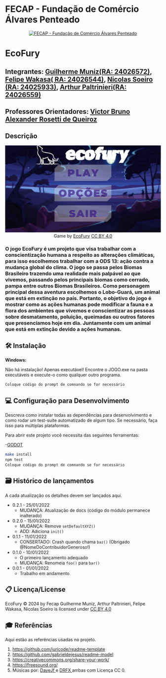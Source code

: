 # FECAP - Fundação de Comércio Álvares Penteado

<p align="center">
<a href= "https://www.fecap.br/"><img src="https://encrypted-tbn0.gstatic.com/images?q=tbn:ANd9GcRhZPrRa89Kma0ZZogxm0pi-tCn_TLKeHGVxywp-LXAFGR3B1DPouAJYHgKZGV0XTEf4AE&usqp=CAU" alt="FECAP - Fundação de Comércio Álvares Penteado" border="0"></a>
</p>

# EcoFury


## Integrantes: <a href="https://www.linkedin.com/in/guimuniiz/">Guilherme Muniz(RA: 24026572)</a>, <a href="https://github.com/Felipewk7">Felipe Wakasa( RA: 24026544)</a>, <a href="https://github.com/nicolass1906">Nicolas Soeiro (RA: 24025933)</a>, <a href="https://github.com/arthur-paltrinieri">Arthur Paltrinieri(RA: 24026559)</a>

## Professores Orientadores: <a href="https://www.linkedin.com/in/victorbarq">Victor Bruno Alexander Rosetti de Queiroz</a>

## Descrição

<p align="center">
<img src="https://github.com/2024-1-MCC1/Projeto15/blob/main/Imagens/TelaInicialEcoFury.png" alt="EcoFury" border="0">
  Game by <a href="https://github.com/2024-1-MCC1/Projeto15">EcoFury</a> <a rel="license" href="https://creativecommons.org/licenses/by/4.0/?ref=chooser-v1">CC BY 4.0</a>
</p>

<h3>O jogo EcoFury é um projeto que visa trabalhar com a conscientização humana a respeito as alterações climáticas, para isso escolhemos trabalhar com a ODS 13: ação contra a mudança global do clima. O jogo se passa pelos Biomas Brasileiro trazendo uma realidade mais palpável ao que vivemos, passando pelos principais biomas como cerrado, pampa entre outros Biomas Brasileiros. Como personagem principal dessa aventura escolhemos o Lobo-Guará, um animal que está em extinção no país. Portanto, o objetivo do jogo é mostrar como as ações humanas pode modificar a fauna e a flora dos ambientes que vivemos e conscientizar as pessoas sobre desmatamento, poluição, queimadas ou outros fatores que presenciamos hoje em dia. Juntamente com um animal que está em extinção devido a ações humanas.</h3>




## 🛠 Instalação


<b>Windows:</b>

Não há instalação! Apenas executável!
Encontre o JOGO.exe na pasta executáveis e execute-o como qualquer outro programa.

```sh
Coloque código do prompt de comnando se for necessário
```


## 💻 Configuração para Desenvolvimento

Descreva como instalar todas as dependências para desenvolvimento e como rodar um test-suite automatizado de algum tipo. Se necessário, faça isso para múltiplas plataformas.

Para abrir este projeto você necessita das seguintes ferramentas:

-<a href="https://godotengine.org/download">GODOT</a>

```sh
make install
npm test
Coloque código do prompt de comnando se for necessário
```

## 🗃 Histórico de lançamentos

A cada atualização os detalhes devem ser lançados aqui.

* 0.2.1 - 25/01/2022
    * MUDANÇA: Atualização de docs (código do módulo permanece inalterado)
* 0.2.0 - 15/01/2022
    * MUDANÇA: Remove `setDefaultXYZ()`
    * ADD: Adiciona `init()`
* 0.1.1 - 11/01/2022
    * CONSERTADO: Crash quando chama `baz()` (Obrigado @NomeDoContribuidorGeneroso!)
* 0.1.0 - 10/01/2022
    * O primeiro lançamento adequado
    * MUDANÇA: Renomeia `foo()` para `bar()`
* 0.0.1 - 01/01/2022
    * Trabalho em andamento

## 📋 Licença/License

<p>EcoFury © 2024 by Fecap Guilherme Muniz, Arthur Paltrinieri, Felipe Wakasa, Nicolas Soeiro is licensed under <a rel="license" href="https://creativecommons.org/licenses/by/4.0/?ref=chooser-v1"> CC BY 4.0</a></p>

## 🎓 Referências

Aqui estão as referências usadas no projeto.

1. <https://github.com/iuricode/readme-template>
2. <https://github.com/gabrieldejesus/readme-model>
3. <https://creativecommons.org/share-your-work/>
4. <https://freesound.org/>
5. Músicas por: <a href="https://freesound.org/people/DaveJf/sounds/616544/"> DaveJf </a> e <a href="https://freesound.org/people/DRFX/sounds/338986/"> DRFX </a> ambas com Licença CC 0.

